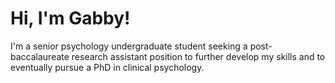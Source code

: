 # Hi, I'm Gabby!
I'm a senior psychology undergraduate student seeking a post-baccalaureate research assistant position to further develop my skills and to eventually pursue a PhD in clinical psychology.
